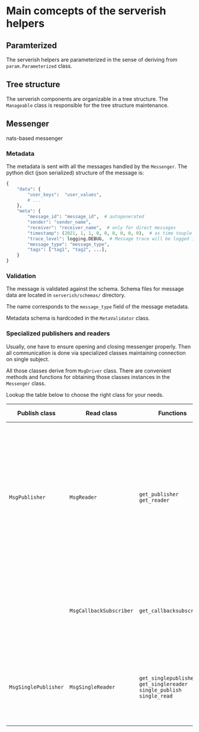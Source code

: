 # Main comcepts of the serverish helpers


## Paramterized
The serverish helpers are parameterized in the sense of deriving from `param.Parameterized` class.


## Tree structure
The serverish components are organizable in a tree structure. 
The `Manageable` class is responsible for the tree structure maintenance.

## Messenger
nats-based messenger

### Metadata
The metadata is sent with all the messages handled by the `Messenger`.
The python dict (json serialized) structure of the message is:
```python
{
    "data": {
        "user_keys":  "user_values",
        # ...
    },
    "meta": {
        "message_id": "message_id",  # autogenerated
        "sender": "sender_name",
        "receiver": "receiver_name",  # only for direct messages
        "timestamp": (2021, 1, 1, 0, 0, 0, 0, 0, 0),  # as time touple e.g. (2021, 1, 1, 0, 0, 0, 0, 0, 0)
        "trace_level": logging.DEBUG,  # Message trace will be logged if loglevel <= trace_level
        "message_type": "message_type",
        "tags": ["tag1", "tag2", ...],
    }
}
```

### Validation
The message is validated against the schema. 
Schema files for message data are located in `serverish/schemas/` directory.

The name corresponds to the `message_type` field of the message metadata.

Metadata schema is hardcoded in the `MetaValidator` class.

### Specialized publishers and readers

Usually, one have to ensure opening and closing messenger properly. 
Then all communication is done via specialized classes maintaining connection on single subject.

All those classes derive from `MsgDriver` class. 
There are convenient methods and functions for obtaining those classes instances in the `Messenger` class.

Lookup the table below to choose the right class for your needs.

| Publish class        | Read class               | Functions                                                               | Description and use-cases                                                                                                                                                                                                                                       |
|----------------------|--------------------------|-------------------------------------------------------------------------|-----------------------------------------------------------------------------------------------------------------------------------------------------------------------------------------------------------------------------------------------------------------|
| `MsgPublisher`       | `MsgReader`              | `get_publisher` `get_reader`                                            | The most general classes. Suitable for publishing / reading multiple messages. For reader it can be used for existing and future messages. It creates pull-consumer for existing messages and automatically switches to push consumer waiting for new messages. |
|                      | `MsgCallbackSubscriber`  | `get_callbacksubscriber`                                                | Use this class insted of `MsgReader` if you prefer callback oriented approach rather than (recommended) iteration using `MsgReader`.                                                                                                                            |
| `MsgSinglePublisher` | `MsgSingleReader`        | `get_singlepublisher` `get_singlereader` `single_publish` `single_read` | The classes and methods to publish and read single value. The usecase is e.g. distribution of the config settings dictionary.                                                                                                                                   |
